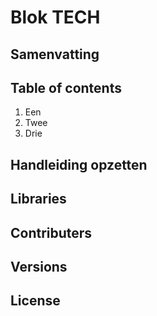 # Blok TECH

## Samenvatting

## Table of contents
1. Een
2. Twee
3. Drie

## Handleiding opzetten

## Libraries

## Contributers

## Versions

## License

